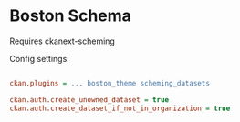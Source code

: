# Boston Schema

Requires ckanext-scheming

Config settings:

```ini

ckan.plugins = ... boston_theme scheming_datasets

ckan.auth.create_unowned_dataset = true
ckan.auth.create_dataset_if_not_in_organization = true
```
